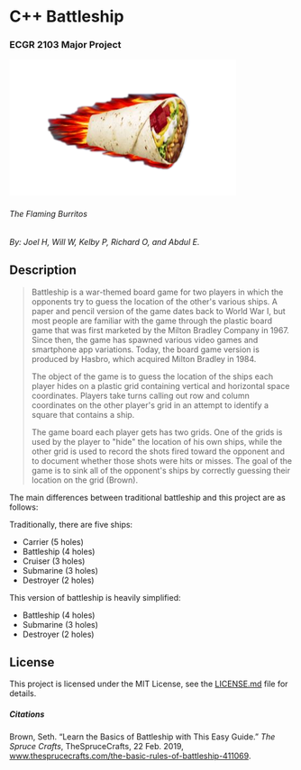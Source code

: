 # C++ Battleship 
### ECGR 2103 Major Project

![alt text](res/flaming.png "The Flaming Burritos")
###### The Flaming Burritos

*By: Joel H, Will W, Kelby P, Richard O, and Abdul E.*

## Description
>Battleship is a war-themed board game for two players in which the opponents try to guess the location of the other's various ships. A paper and pencil version of the game dates back to World War I, but most people are familiar with the game through the plastic board game that was first marketed by the Milton Bradley Company in 1967. Since then, the game has spawned various video games and smartphone app variations. Today, the board game version is produced by Hasbro, which acquired Milton Bradley in 1984. 
>
>The object of the game is to guess the location of the ships each player hides on a plastic grid containing vertical and horizontal space coordinates. Players take turns calling out row and column coordinates on the other player's grid in an attempt to identify a square that contains a ship. 
>
>The game board each player gets has two grids. One of the grids is used by the player to "hide" the location of his own ships, while the other grid is used to record the shots fired toward the opponent and to document whether those shots were hits or misses. The goal of the game is to sink all of the opponent's ships by correctly guessing their location on the grid (Brown).

The main differences between traditional battleship and this project are as follows:

Traditionally, there are five ships:
- Carrier		(5 holes)
- Battleship 	(4 holes)
- Cruiser		(3 holes)
- Submarine 	(3 holes)
- Destroyer 	(2 holes)

This version of battleship is heavily simplified:
- Battleship	(4 holes)
- Submarine		(3 holes)
- Destroyer		(2 holes)

## License
This project is licensed under the MIT License, see the [LICENSE.md](LICENSE "MIT License") file for details.


##### Citations
Brown, Seth. “Learn the Basics of Battleship with This Easy Guide.” *The Spruce Crafts*, TheSpruceCrafts, 22 Feb. 2019, www.thesprucecrafts.com/the-basic-rules-of-battleship-411069.
